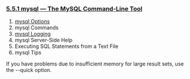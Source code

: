 ### [5.5.1 mysql — The MySQL Command-Line Tool](http://dev.mysql.com/doc/refman/5.7/en/mysql.html)

1. [mysql Options](./1.md)
1. mysql Commands
1. [mysql Logging](./3.md)
1. mysql Server-Side Help
1. Executing SQL Statements from a Text File
1. mysql Tips

If you have problems due to insufficient memory for large result sets, use the --quick option.
